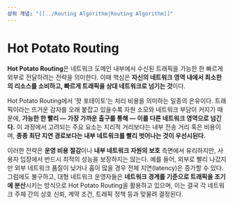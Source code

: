 ```yaml
---
상위 개념: "[[../Routing Algorithm|Routing Algorithm]]"
---
```

# Hot Potato Routing
**Hot Potato Routing**은 네트워크 도메인 내부에서 수신된 트래픽을 가능한 한 빠르게 외부로 전달하려는 전략을 의미한다. 이때 핵심은 **자신의 네트워크 영역 내에서 최소한의 리소스를 소비하고, 빠르게 트래픽을 상대 네트워크로 넘기는 것**이다. 

Hot Potato Routing에서 ‘핫 포테이토’는 처리 비용을 의미하는 일종의 은유이다. 트래픽이라는 뜨거운 감자를 오래 붙잡고 있을수록 자원 소모와 네트워크 부담이 커지기 때문에, **가능한 한 빨리 — 가장 가까운 출구를 통해 — 이를 다른 네트워크 영역으로 넘긴다.** 이 과정에서 고려되는 주요 요소는 지리적 거리보다는 내부 전송 거리 혹은 비용이며, **종종 최단 지연 경로보다는 내부 네트워크를 빨리 벗어나는 것이 우선시된다.**

이러한 전략은 **운영 비용 절감**이나 **내부 네트워크 자원의 보호** 측면에서 유리하지만, 사용자 입장에서 반드시 최적의 성능을 보장하지는 않는다. 예를 들어, 외부로 빨리 나갔지만 외부 네트워크 품질이 낮거나 홉이 많을 경우 전체 지연(latency)은 증가할 수 있다. 그럼에도 불구하고, 대형 네트워크 운영자들은 **네트워크 경계를 기준으로 트래픽을 조기에 분산**시키는 방식으로 Hot Potato Routing을 활용하고 있으며, 이는 결국 각 네트워크 주체 간의 상호 신뢰, 계약 조건, 트래픽 정책 등과 맞물려 결정된다.